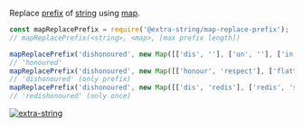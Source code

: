 Replace [prefix] of [string] using [map].

```javascript
const mapReplacePrefix = require('@extra-string/map-replace-prefix');
// mapReplacePrefix(<string>, <map>, [max prefix length])

mapReplacePrefix('dishonoured', new Map([['dis', ''], ['un', ''], ['in', '']]));
// 'honoured'
mapReplacePrefix('dishonoured', new Map([['honour', 'respect'], ['flatter', 'mock']]));
// 'dishonoured' (only prefix)
mapReplacePrefix('dishonoured', new Map([['dis', 'redis'], ['redis', 'super']]), 5);
// 'redishonoured' (only once)
```


[![extra-string](https://i.imgur.com/y4YVIau.jpg)](https://www.npmjs.com/package/extra-string)

[prefix]: https://en.wikipedia.org/wiki/Prefix
[string]: https://developer.mozilla.org/en-US/docs/Web/JavaScript/Reference/Global_Objects/String
[map]: https://developer.mozilla.org/en-US/docs/Web/JavaScript/Reference/Global_Objects/Map
